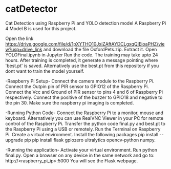 # catDetector
Cat Detection using Raspberry Pi and YOLO detection model
A Raspberry Pi 4 Model B is used for this project.

Open the link https://drive.google.com/file/d/1pXYTHO10JxiZAftAYDCLgxqQIEioaPHZ/view?usp=drive_link and download the file OxfordPets.zip.
Extract it.
Open YOLOFinal.ipynb in Jupyter
Run the code.
The training may take upto 24 hours.
After training is completed, it generate a message pointing where 'best.pt' is saved.
Alternatively use the best.pt from this repository if you dont want to train the model yourself.

-Raspberry Pi Setup-
Connect the camera module to the Raspberry Pi.
Connect the Outpin pin of PIR sensor to GPIO12 of the Raspberry Pi.
Connect the Vcc and Ground of PIR sensor to pins 4 and 6 of Raspberry Pi respectively.
Connect the positive of the buzzer to GPIO18 and negative to the pin 30.
Make sure the raspberry pi imaging is completed.

-Running Python Code-
Connect the Raspberry Pi to a monitor, mouse and keyboard.
Alternatively you can use RealVNC Viewer in your PC for remote control of the Raspberry Pi.
Transfer the python code final.py and best.pt to the Raspberry Pi using a USB or remotely.
Run the Terminal on Raspberry Pi.
Create a virtual environment.
Install the following packages
pip install --upgrade pip
pip install flask gpiozero ultralytics opencv-python numpy.

-Running the application-
Activate your virtual environment.
Run python final.py.
Open a browser on any device in the same network and go to: http://<raspberry_pi_ip>:5000
You will see the Flask webpage.





